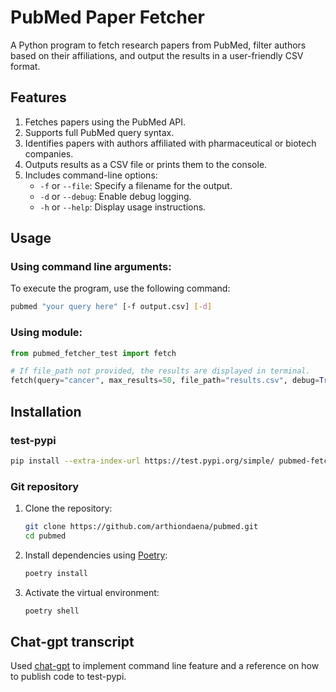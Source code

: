 # PubMed Paper Fetcher

A Python program to fetch research papers from PubMed, filter authors based on their affiliations, and output the results in a user-friendly CSV format.

## Features

1. Fetches papers using the PubMed API.
2. Supports full PubMed query syntax.
3. Identifies papers with authors affiliated with pharmaceutical or biotech companies.
4. Outputs results as a CSV file or prints them to the console.
5. Includes command-line options:
   - `-f` or `--file`: Specify a filename for the output.
   - `-d` or `--debug`: Enable debug logging.
   - `-h` or `--help`: Display usage instructions.

## Usage

### Using command line arguments:
To execute the program, use the following command:

```bash
pubmed "your query here" [-f output.csv] [-d]
```

### Using module:
```python
from pubmed_fetcher_test import fetch

# If file_path not provided, the results are displayed in terminal.
fetch(query="cancer", max_results=50, file_path="results.csv", debug=True)
```

## Installation

### test-pypi
```bash
pip install --extra-index-url https://test.pypi.org/simple/ pubmed-fetcher-test==0.1.1
```

### Git repository
1. Clone the repository:
    ```bash
    git clone https://github.com/arthiondaena/pubmed.git
    cd pubmed
    ```

2. Install dependencies using [Poetry](https://python-poetry.org/):
    ```bash
    poetry install
    ```

3. Activate the virtual environment:
    ```bash
    poetry shell
    ```

## Chat-gpt transcript
Used [chat-gpt](https://chatgpt.com/c/67811490-a008-8004-b637-3f4aac5a5308) to implement command line feature and a reference on how to publish code to test-pypi.